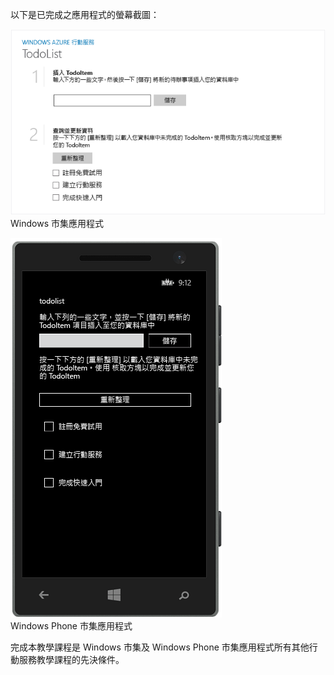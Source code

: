 
以下是已完成之應用程式的螢幕截圖：

![](./media/mobile-services-windows-universal-get-started/mobile-quickstart-completed.png) <br/>Windows 市集應用程式

![](./media/mobile-services-windows-universal-get-started/mobile-quickstart-completed-wp8.png) <br/>Windows Phone 市集應用程式

完成本教學課程是 Windows 市集及 Windows Phone 市集應用程式所有其他行動服務教學課程的先決條件。

<!---HONumber=Oct15_HO3-->